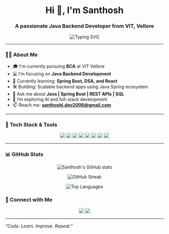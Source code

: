 <h1 align="center">Hi 👋, I'm Santhosh</h1>
<h3 align="center">A passionate Java Backend Developer from VIT, Vellore</h3>

<p align="center">
  <img src="https://readme-typing-svg.demolab.com/?lines=Passionate+about+Java+Development;Spring+Boot+Lover;Learning+Backend+with+DSA&center=true&width=500&height=40" alt="Typing SVG" />
</p>

---

### 🧑‍💻 About Me

- 🎓 I'm currently pursuing **BCA** at VIT Vellore  
- 💻 I’m focusing on **Java Backend Development**
- 🌱 Currently learning: **Spring Boot, DSA, and React**
- 🛠️ Building: Scalable backend apps using Java Spring ecosystem
- 💬 Ask me about **Java | Spring Boot | REST APIs | SQL**
- 🧠 I’m exploring AI and full-stack development
- 📫 Reach me: **santhoshl.dev2006@gmail.com** 

---

### 🚀 Tech Stack & Tools

<p align="center">
  <img src="https://img.shields.io/badge/Java-ED8B00?style=for-the-badge&logo=java&logoColor=white"/>
  <img src="https://img.shields.io/badge/Spring_Boot-6DB33F?style=for-the-badge&logo=spring-boot&logoColor=white"/>
  <img src="https://img.shields.io/badge/REST_API-00599C?style=for-the-badge&logo=postman&logoColor=white"/>
  <img src="https://img.shields.io/badge/MySQL-4479A1?style=for-the-badge&logo=mysql&logoColor=white"/>
  <img src="https://img.shields.io/badge/React-20232A?style=for-the-badge&logo=react&logoColor=61DAFB"/>
  <img src="https://img.shields.io/badge/Git-F05032?style=for-the-badge&logo=git&logoColor=white"/>
  <img src="https://img.shields.io/badge/GitHub-181717?style=for-the-badge&logo=github&logoColor=white"/>
  <img src="https://img.shields.io/badge/VSCode-007ACC?style=for-the-badge&logo=visual-studio-code&logoColor=white"/>
</p>

---
### 📊 GitHub Stats

<p align="center">
  <img src="https://github-readme-stats.vercel.app/api?username=santhosh-l-code&show_icons=true&theme=radical" alt="Santhosh's GitHub stats" />
</p>

<p align="center">
  <img src="https://streak-stats.demolab.com?user=santhosh-l-code&theme=radical" alt="GitHub Streak" />
</p>

<p align="center">
  <img src="https://github-readme-stats.vercel.app/api/top-langs/?username=santhosh-l-code&layout=compact&theme=radical" alt="Top Languages" />
</p>


### 🔗 Connect with Me

<p align="center">
  <a href="https://linkedin.com/in/your-linkedin" target="_blank"><img src="https://img.shields.io/badge/LinkedIn-blue?style=for-the-badge&logo=linkedin&logoColor=white"/></a>
  <a href="mailto:santhosh@example.com"><img src="https://img.shields.io/badge/Gmail-D14836?style=for-the-badge&logo=gmail&logoColor=white"/></a>
</p>

---

_“Code. Learn. Improve. Repeat.”_

